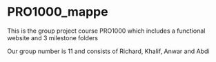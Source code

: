 # PRO1000_mappe

This is the group project course PRO1000 which includes a functional website and 3 milestone folders

Our group number is 11 and consists of Richard, Khalif, Anwar and Abdi
